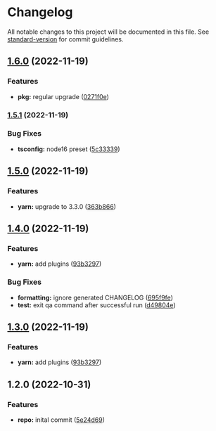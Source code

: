 # Changelog

All notable changes to this project will be documented in this file. See [standard-version](https://github.com/conventional-changelog/standard-version) for commit guidelines.

## [1.6.0](https://github.com/michalsvorc/ts-nodejs-template/compare/v1.5.1...v1.6.0) (2022-11-19)


### Features

* **pkg:** regular upgrade ([0271f0e](https://github.com/michalsvorc/ts-nodejs-template/commit/0271f0e293e5820cafffc13070f56b7ceeab05af))

### [1.5.1](https://github.com/michalsvorc/ts-nodejs-template/compare/v1.5.0...v1.5.1) (2022-11-19)


### Bug Fixes

* **tsconfig:** node16 preset ([5c33339](https://github.com/michalsvorc/ts-nodejs-template/commit/5c33339bcb77febb7e6066dceb54cef773775a42))

## [1.5.0](https://github.com/michalsvorc/ts-nodejs-template/compare/v1.4.0...v1.5.0) (2022-11-19)


### Features

* **yarn:** upgrade to 3.3.0 ([363b866](https://github.com/michalsvorc/ts-nodejs-template/commit/363b8667cff5ab3d15543ed8d302a57a53196e30))

## [1.4.0](https://github.com/michalsvorc/ts-nodejs-template/compare/v1.2.0...v1.4.0) (2022-11-19)


### Features

* **yarn:** add plugins ([93b3297](https://github.com/michalsvorc/ts-nodejs-template/commit/93b32975fe7d8ddc45819d93f3c8c90b3a391719))


### Bug Fixes

* **formatting:** ignore generated CHANGELOG ([695f9fe](https://github.com/michalsvorc/ts-nodejs-template/commit/695f9fe575a02855bca4e8594f2d09feb894b721))
* **test:** exit qa command after successful run ([d49804e](https://github.com/michalsvorc/ts-nodejs-template/commit/d49804e662bcf38d9a6dc7e5ed6f1958243c8ef2))

## [1.3.0](https://github.com/michalsvorc/ts-nodejs-template/compare/v1.2.0...v1.3.0) (2022-11-19)


### Features

* **yarn:** add plugins ([93b3297](https://github.com/michalsvorc/ts-nodejs-template/commit/93b32975fe7d8ddc45819d93f3c8c90b3a391719))

## 1.2.0 (2022-10-31)


### Features

* **repo:** inital commit ([5e24d69](https://github.com/michalsvorc/ts-nodejs-template/commit/5e24d699ad6acf06df2631efed5af640876000cb))
